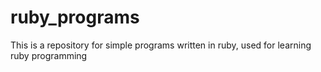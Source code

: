 # ruby_programs
This is a repository for simple programs written in ruby, used for learning ruby programming
